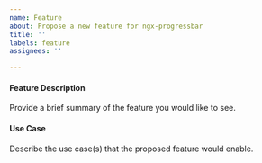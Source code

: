 ```yaml
---
name: Feature
about: Propose a new feature for ngx-progressbar
title: ''
labels: feature
assignees: ''

---
```


#### Feature Description

Provide a brief summary of the feature you would like to see.

#### Use Case

Describe the use case(s) that the proposed feature would enable.

